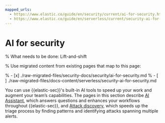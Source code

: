 ```yaml
---
mapped_urls:
  - https://www.elastic.co/guide/en/security/current/ai-for-security.html
  - https://www.elastic.co/guide/en/serverless/current/security-ai-for-security.html
---
```


# AI for security

% What needs to be done: Lift-and-shift

% Use migrated content from existing pages that map to this page:

% - [x] ./raw-migrated-files/security-docs/security/ai-for-security.md
% - [ ] ./raw-migrated-files/docs-content/serverless/security-ai-for-security.md

You can use {{elastic-sec}}'s built-in AI tools to speed up your work and augment your team’s capabilities. The pages in this section describe [AI Assistant](/solutions/security/ai/ai-assistant.md), which answers questions and enhances your workflows throughout {{elastic-sec}}, and [Attack discovery](/solutions/security/ai/attack-discovery.md), which speeds up the triage process by finding patterns and identifying attacks spanning multiple alerts.
